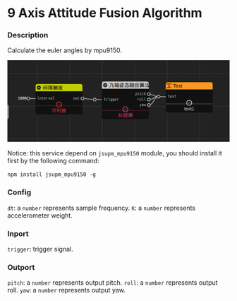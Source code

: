 
9 Axis Attitude Fusion Algorithm
================
### Description
Calculate the euler angles by mpu9150.

![](./pic/9_axis_attitude_fusion_algorithm.png)

Notice: this service depend on `jsupm_mpu9150` module, you should install it first by the following command:

````shell
npm install jsupm_mpu9150 -g
````

### Config

`dt`: a `number` represents sample frequency.
`K`: a `number` represents accelerometer weight.

### Inport
`trigger`: trigger signal.

### Outport
`pitch`: a `number` represents output pitch.
`roll`: a `number` represents output roll.
`yaw`: a `number` represents output yaw.
